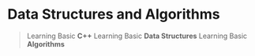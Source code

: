 # Data Structures and Algorithms
> Learning Basic **C++**
> Learning Basic **Data Structures**
> Learning Basic **Algorithms**

